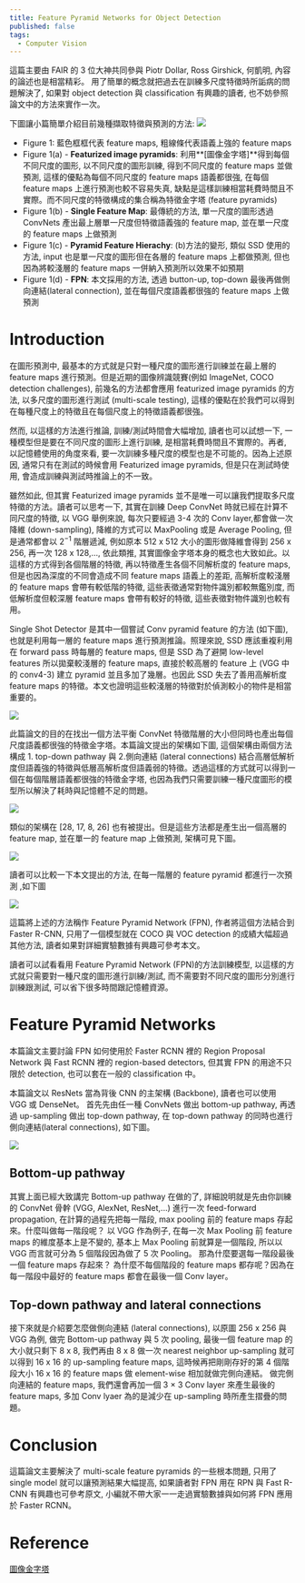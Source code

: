 ```yaml
---
title: Feature Pyramid Networks for Object Detection
published: false
tags:
  - Computer Vision
---
```


這篇主要由 FAIR 的 3 位大神共同參與 Piotr Dollar, Ross Girshick, 何凱明, 內容的論述也是相當精彩。
用了簡單的概念就把過去在訓練多尺度特徵時所詬病的問題解決了, 如果對 object detection 與 classification 有興趣的讀者, 也不妨參照論文中的方法來實作一次。

下圖讓小篇簡單介紹目前幾種擷取特徵與預測的方法:
<img id="center" src="{{ site.baseurl }}/assets/img/2017-07-18-feature-pyramid/figure1.png">

- Figure 1: 藍色框框代表 feature maps, 粗線條代表語義上強的 feature maps
- Figure 1(a) - **Featurized image pyramids**: 利用**[圖像金字塔]**得到每個不同尺度的圖形, 以不同尺度的圖形訓練, 得到不同尺度的 feature maps 並做預測, 這樣的優點為每個不同尺度的 feature maps 語義都很強, 在每個 feature maps 上進行預測也較不容易失真, 缺點是這樣訓練相當耗費時間且不實際。而不同尺度的特徵構成的集合稱為特徵金字塔 (feature pyramids)
- Figure 1(b) - **Single Feature Map**: 最傳統的方法, 單一尺度的圖形透過 ConvNets 產出最上層單一尺度但特徵語義強的 feature map, 並在單一尺度的 feature maps 上做預測
- Figure 1(c) - **Pyramid Feature Hierachy**: (b)方法的變形, 類似 SSD 使用的方法, input 也是單一尺度的圖形但在各層的 feature maps 上都做預測, 但也因為將較淺層的 feature maps 一併納入預測所以效果不如預期
- Figure 1(d) - **FPN**: 本文採用的方法, 透過 button-up, top-down 最後再做側向連結(lateral connection), 並在每個尺度語義都很強的 feature maps 上做預測

# Introduction

在圖形預測中, 最基本的方式就是只對一種尺度的圖形進行訓練並在最上層的 feature maps 進行預測。但是近期的圖像辨識競賽(例如 ImageNet, COCO detection challenges), 前幾名的方法都會應用 featurized image pyramids 的方法, 以多尺度的圖形進行測試 (multi-scale testing), 這樣的優點在於我們可以得到在每種尺度上的特徵且在每個尺度上的特徵語義都很強。

然而, 以這樣的方法進行推論, 訓練/測試時間會大幅增加, 讀者也可以試想一下, 一種模型但是要在不同尺度的圖形上進行訓練, 是相當耗費時間且不實際的。再者, 以記憶體使用的角度來看, 要一次訓練多種尺度的模型也是不可能的。因為上述原因, 通常只有在測試的時候會用 Featurized image pyramids, 但是只在測試時使用, 會造成訓練與測試時推論上的不一致。

雖然如此, 但其實 Featurized image pyramids 並不是唯一可以讓我們提取多尺度特徵的方法。讀者可以思考一下, 其實在訓練 Deep ConvNet 時就已經在計算不同尺度的特徵, 以 VGG 舉例來說, 每次只要經過 3-4 次的 Conv layer,都會做一次降維 (down-sampling), 降維的方式可以 MaxPooling 或是 Average Pooling, 但是通常都會以 $2^{-1}$ 階層遞減, 例如原本 512 x 512 大小的圖形做降維會得到 256 x 256, 再一次 128 x 128,..., 依此類推, 其實圖像金字塔本身的概念也大致如此。以這樣的方式得到各個階層的特徵, 再以特徵產生各個不同解析度的 feature maps, 但是也因為深度的不同會造成不同 feature maps 語義上的差距, 高解析度較淺層的 feature maps 會帶有較低階的特徵, 這些表徵通常對物件識別都較無鑑別度, 而低解析度但較深層 feature maps 會帶有較好的特徵, 這些表徵對物件識別也較有用。

Single Shot Detector 是其中一個嘗試 Conv pyramid feature 的方法 (如下圖), 也就是利用每一層的 feature maps 進行預測推論。照理來說, SSD 應該重複利用在 forward pass 時每層的 feature maps, 但是 SSD 為了避開 low-level features 所以拋棄較淺層的 feature maps, 直接於較高層的 feature 上 (VGG 中的 conv4-3) 建立 pyramid 並且多加了幾層。也因此 SSD 失去了善用高解析度 feature maps 的特徵。本文也證明這些較淺層的特徵對於偵測較小的物件是相當重要的。

<img id="center" src="{{ site.baseurl }}/assets/img/2017-07-18-feature-pyramid/figure1c.png">

此篇論文的目的在找出一個方法平衡 ConvNet 特徵階層的大小但同時也產出每個尺度語義都很強的特徵金字塔。本篇論文提出的架構如下圖, 這個架構由兩個方法構成 1. top-down pathway 與 2.側向連結 (lateral connections) 結合高層低解析度但語義強的特徵與低層高解析度但語義弱的特徵。透過這樣的方式就可以得到一個在每個階層語義都很強的特徵金字塔, 也因為我們只需要訓練一種尺度圖形的模型所以解決了耗時與記憶體不足的問題。

<img id="center" src="{{ site.baseurl }}/assets/img/2017-07-18-feature-pyramid/figure1d.png">

類似的架構在 [28, 17, 8, 26] 也有被提出。但是這些方法都是產生出一個高層的 feature map, 並在單一的 feature map 上做預測, 架構可見下圖。

<img id="center" src="{{ site.baseurl }}/assets/img/2017-07-18-feature-pyramid/figure2a.png">

讀者可以比較一下本文提出的方法, 在每一階層的 feature pyramid 都進行一次預測 ,如下圖

<img id="center" src="{{ site.baseurl }}/assets/img/2017-07-18-feature-pyramid/figure2b.png">

這篇將上述的方法稱作 Feature Pyramid Network (FPN), 作者將這個方法結合到 Faster R-CNN, 只用了一個模型就在 COCO 與 VOC detection 的成績大幅超過其他方法, 讀者如果對詳細實驗數據有興趣可參考本文。

讀者可以試看看用 Feature Pyramid Network (FPN)的方法訓練模型, 以這樣的方式就只需要對一種尺度的圖形進行訓練/測試, 而不需要對不同尺度的圖形分別進行訓練跟測試, 可以省下很多時間跟記憶體資源。

# Feature Pyramid Networks

本篇論文主要討論 FPN 如何使用於 Faster RCNN 裡的 Region Proposal Network 與 Fast RCNN 裡的 region-based detectors, 但其實 FPN 的用途不只限於 detection, 也可以套在一般的 classification 中。

本篇論文以 ResNets 當為背後 CNN 的主架構 (Backbone), 讀者也可以使用 VGG 或 DenseNet。 首先先由任一種 ConvNets 做出 bottom-up pathway, 再透過 up-sampling 做出 top-down pathway, 在 top-down pathway 的同時也進行側向連結(lateral connections), 如下圖。

<img id="center" src="{{ site.baseurl }}/assets/img/2017-07-18-feature-pyramid/figure3.png">

## Bottom-up pathway

其實上面已經大致講完 Bottom-up pathway 在做的了, 詳細說明就是先由你訓練的 ConvNet 骨幹 (VGG, AlexNet, ResNet,...)
進行一次 feed-forward propagation, 在計算的過程先把每一階段, max pooling 前的 feature maps 存起來。什麼叫做每一階段呢？ 以 VGG 作為例子, 在每一次 Max Pooling 前 feature maps 的維度基本上是不變的, 基本上 Max Pooling 前就算是一個階段, 所以以 VGG 而言就可分為 5 個階段因為做了 5 次 Pooling。 那為什麼要選每一階段最後一個 feature maps 存起來？ 為什麼不每個階段的 feature maps 都存呢？因為在每一階段中最好的 feature maps 都會在最後一個 Conv layer。

## Top-down pathway and lateral connections

接下來就是介紹要怎麼做側向連結 (lateral connections), 以原圖 256 x 256 與 VGG 為例, 做完 Bottom-up pathway 與 5 次 pooling, 最後一個 feature map 的大小就只剩下 8 x 8, 我們再由 8 x 8 做一次 nearest neighbor up-sampling 就可以得到 16 x 16 的 up-sampling feature maps, 這時候再把剛剛存好的第 4 個階段大小 16 x 16 的 feature maps 做 element-wise 相加就做完側向連結。 做完側向連結的 feature maps, 我們還會再加一個 3 × 3 Conv layer 來產生最後的 feature maps, 多加 Conv lyaer 為的是減少在 up-sampling 時所產生摺疊的問題。

# Conclusion

這篇論文主要解決了 multi-scale feature pyramids 的一些根本問題, 只用了 single model 就可以讓預測結果大幅提高, 如果讀者對 FPN 用在 RPN 與 Fast R-CNN 有興趣也可參考原文, 小編就不帶大家一一走過實驗數據與如何將 FPN 應用於 Faster RCNN。

# Reference

[圖像金字塔](http://www.opencv.org.cn/opencvdoc/2.3.2/html/doc/tutorials/imgproc/pyramids/pyramids.html)

